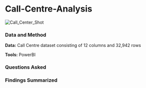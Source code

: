 # Call-Centre-Analysis

![Call_Center_Shot](https://github.com/user-attachments/assets/dad26663-00e5-4c0f-8120-5fdf1405b8a0)

### Data and Method
**Data:** Call Centre dataset consisting of 12 columns and 32,942 rows

**Tools:** PowerBI

### Questions Asked



### Findings Summarized
